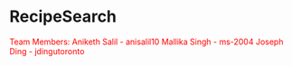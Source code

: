# RecipeSearch

<font color="red">Team Members<font>:
  Aniketh Salil - anisalil10
  Mallika Singh - ms-2004
  Joseph Ding - jdingutoronto


